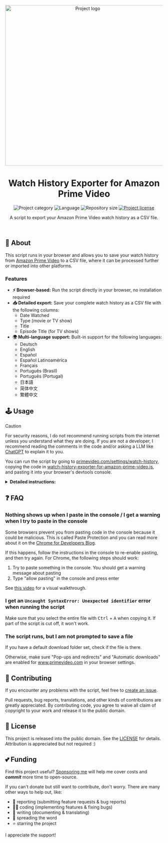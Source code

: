 <!-- Project Header -->
<div align="center">
  <img class="projectLogo" src="screenshot.png" alt="Project logo" title="Project logo" width="512">

  <h1 class="projectName">Watch History Exporter for Amazon Prime Video</h1>

  <p class="projectBadges">
    <img src="https://johng.io/badges/category/Script.svg" alt="Project category" title="Project category">
    <img src="https://img.shields.io/github/languages/top/jerboa88/watch-history-exporter-for-amazon-prime-video.svg" alt="Language" title="Language">
    <img src="https://img.shields.io/github/repo-size/jerboa88/watch-history-exporter-for-amazon-prime-video.svg" alt="Repository size" title="Repository size">
    <a href="LICENSE">
      <img src="https://img.shields.io/github/license/jerboa88/watch-history-exporter-for-amazon-prime-video.svg" alt="Project license" title="Project license"/>
    </a>
  </p>

  <p class="projectDesc">
    A script to export your Amazon Prime Video watch history as a CSV file.
  </p>

  <br/>
</div>


## 👋 About
This script runs in your browser and allows you to save your watch history from [Amazon Prime Video] to a CSV file, where it can be processed further or imported into other platforms.

### Features
- **⚡ Browser-based:** Run the script directly in your browser, no installation required
- **📥 Detailed export:** Save your complete watch history as a CSV file with the following columns:
  - Date Watched
  - Type (movie or TV show)
  - Title
  - Episode Title (for TV shows)
- **🌍 Multi-language support:** Built-in support for the following languages:
  - Deutsch
  - English
  - Español
  - Español Latinoamérica
  - Français
  - Português (Brasil)
  - Português (Portugal)
  - 日本語
  - 简体中文
  - 繁體中文


## 🕹️ Usage
> [!CAUTION]
> For security reasons, I do not recommend running scripts from the internet unless you understand what they are doing. If you are not a developer, I recommend reading the comments in the code and/or asking a LLM like [ChatGPT] to explain it to you.
>

You can run the script by going to [primevideo.com/settings/watch-history], copying the code in [watch-history-exporter-for-amazon-prime-video.js], and pasting it into your browser's devtools console.

<details>
  <summary><b>Detailed instructions:</b></summary>
  <ol>
    <li>Open <a href="https://www.primevideo.com/settings/watch-history">primevideo.com/settings/watch-history</a> in your browser</li>
    <li>Open your browser's devtools console (<a href="https://balsamiq.com/support/faqs/browserconsole/">how?</a>)</li>
    <li>Copy the code in <a href="watch-history-exporter-for-amazon-prime-video.js">watch-history-exporter-for-amazon-prime-video.js</a> and paste it into the console. If this doesn't work or you see a warning message about pasting, see the <a href="#FAQ">FAQ</a>.</li>
    <li>Press enter to run the script. You should see the script running in the console and you'll be prompted to save a file when it finishes. If this doesn't happen, see the <a href="#FAQ">FAQ</a>.</li>
  </ol>
</details>


## ❓ FAQ

### Nothing shows up when I paste in the console / I get a warning when I try to paste in the console
Some browsers prevent you from pasting code in the console because it could be malicious. This is called Paste Protection and you can read more about it on the [Chrome for Developers Blog].

If this happens, follow the instructions in the console to re-enable pasting, and then try again. For Chrome, the following steps should work:
 1. Try to paste something in the console. You should get a warning message about pasting
 2. Type "allow pasting" in the console and press enter

 See [this video] for a visual walkthrough.

### I get an `Uncaught SyntaxError: Unexpected identifier` error when running the script
Make sure that you select the entire file with <kbd>Ctrl</kbd> + <kbd>A</kbd> when copying it. If part of the script is cut off, it won't work.

### The script runs, but I am not prompted to save a file
If you have a default download folder set, check if the file is there.

Otherwise, make sure "Pop-ups and redirects" and "Automatic downloads" are enabled for www.primevideo.com in your browser settings.


## 🤝 Contributing
If you encounter any problems with the script, feel free to [create an issue].

Pull requests, bug reports, translations, and other kinds of contributions are greatly appreciated. By contributing code, you agree to waive all claim of copyright to your work and release it to the public domain.


## 🧾 License
This project is released into the public domain. See the [LICENSE] for details. Attribution is appreciated but not required :)


## 💕 Funding

Find this project useful? [Sponsoring me](https://johng.io/funding) will help me cover costs and **_commit_** more time to open-source.

If you can't donate but still want to contribute, don't worry. There are many other ways to help out, like:

- 📢 reporting (submitting feature requests & bug reports)
- 👨‍💻 coding (implementing features & fixing bugs)
- 📝 writing (documenting & translating)
- 💬 spreading the word
- ⭐ starring the project

I appreciate the support!


[watch-history-exporter-for-amazon-prime-video.js]: watch-history-exporter-for-amazon-prime-video.js
[LICENSE]: LICENSE
[create an issue]: https://github.com/jerboa88/watch-history-exporter-for-amazon-prime-video/issues
[primevideo.com/settings/watch-history]: https://www.primevideo.com/settings/watch-history
[Amazon Prime Video]: https://www.primevideo.com
[this video]: https://youtu.be/X5uyCtVD1-o?si=AOrzgez90KiDlA-z&t=11
[Chrome for Developers Blog]: https://developer.chrome.com/blog/self-xss
[ChatGPT]: https://chatgpt.com/

